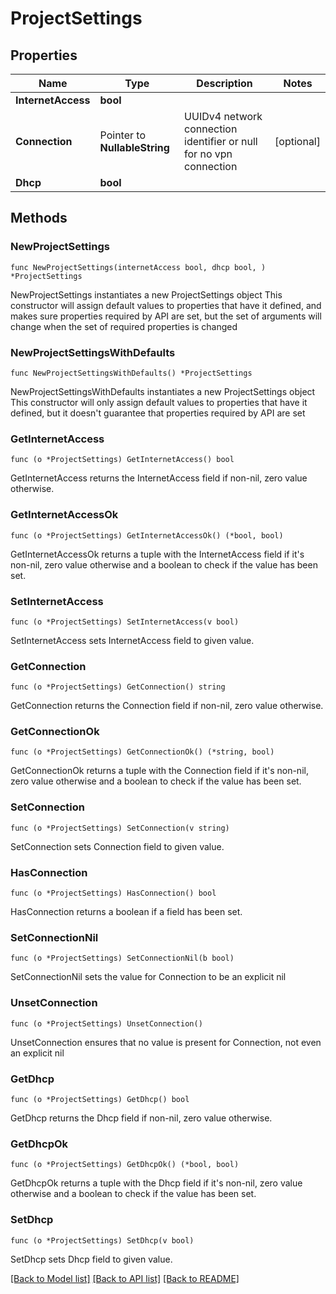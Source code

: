# ProjectSettings

## Properties

Name | Type | Description | Notes
------------ | ------------- | ------------- | -------------
**InternetAccess** | **bool** |  | 
**Connection** | Pointer to **NullableString** | UUIDv4 network connection identifier or null for no vpn connection | [optional] 
**Dhcp** | **bool** |  | 

## Methods

### NewProjectSettings

`func NewProjectSettings(internetAccess bool, dhcp bool, ) *ProjectSettings`

NewProjectSettings instantiates a new ProjectSettings object
This constructor will assign default values to properties that have it defined,
and makes sure properties required by API are set, but the set of arguments
will change when the set of required properties is changed

### NewProjectSettingsWithDefaults

`func NewProjectSettingsWithDefaults() *ProjectSettings`

NewProjectSettingsWithDefaults instantiates a new ProjectSettings object
This constructor will only assign default values to properties that have it defined,
but it doesn't guarantee that properties required by API are set

### GetInternetAccess

`func (o *ProjectSettings) GetInternetAccess() bool`

GetInternetAccess returns the InternetAccess field if non-nil, zero value otherwise.

### GetInternetAccessOk

`func (o *ProjectSettings) GetInternetAccessOk() (*bool, bool)`

GetInternetAccessOk returns a tuple with the InternetAccess field if it's non-nil, zero value otherwise
and a boolean to check if the value has been set.

### SetInternetAccess

`func (o *ProjectSettings) SetInternetAccess(v bool)`

SetInternetAccess sets InternetAccess field to given value.


### GetConnection

`func (o *ProjectSettings) GetConnection() string`

GetConnection returns the Connection field if non-nil, zero value otherwise.

### GetConnectionOk

`func (o *ProjectSettings) GetConnectionOk() (*string, bool)`

GetConnectionOk returns a tuple with the Connection field if it's non-nil, zero value otherwise
and a boolean to check if the value has been set.

### SetConnection

`func (o *ProjectSettings) SetConnection(v string)`

SetConnection sets Connection field to given value.

### HasConnection

`func (o *ProjectSettings) HasConnection() bool`

HasConnection returns a boolean if a field has been set.

### SetConnectionNil

`func (o *ProjectSettings) SetConnectionNil(b bool)`

 SetConnectionNil sets the value for Connection to be an explicit nil

### UnsetConnection
`func (o *ProjectSettings) UnsetConnection()`

UnsetConnection ensures that no value is present for Connection, not even an explicit nil
### GetDhcp

`func (o *ProjectSettings) GetDhcp() bool`

GetDhcp returns the Dhcp field if non-nil, zero value otherwise.

### GetDhcpOk

`func (o *ProjectSettings) GetDhcpOk() (*bool, bool)`

GetDhcpOk returns a tuple with the Dhcp field if it's non-nil, zero value otherwise
and a boolean to check if the value has been set.

### SetDhcp

`func (o *ProjectSettings) SetDhcp(v bool)`

SetDhcp sets Dhcp field to given value.



[[Back to Model list]](../README.md#documentation-for-models) [[Back to API list]](../README.md#documentation-for-api-endpoints) [[Back to README]](../README.md)


